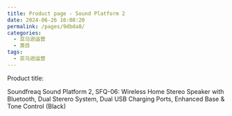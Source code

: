 ```yaml
---
title: Product page - Sound Platform 2
date: 2024-06-26 16:08:20
permalink: /pages/9dbda8/
categories: 
  - 亚马逊运营
  - 类目
tags: 
  - 亚马逊运营
---
```


Product title:

Soundfreaq Sound Platform 2, SFQ-06: Wireless Home Stereo Speaker with Bluetooth, Dual Sterero System, Dual USB Charging Ports, Enhanced Base & Tone Control (Black)
